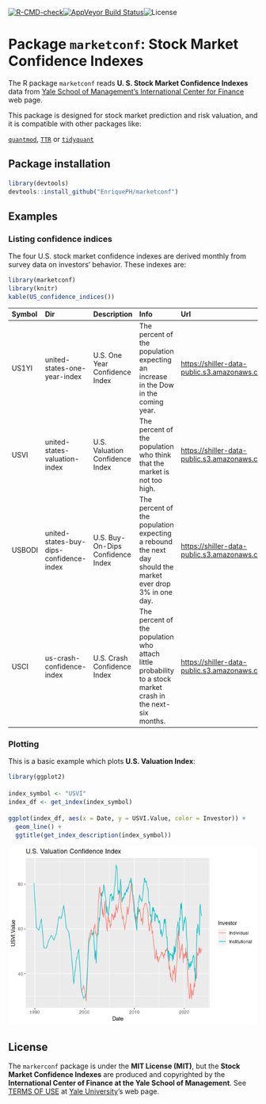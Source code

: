 <!-- badges: start -->

[![R-CMD-check](https://github.com/EnriquePH/marketconf/actions/workflows/R-CMD-check.yaml/badge.svg)](https://github.com/EnriquePH/marketconf/actions/workflows/R-CMD-check.yaml)[![AppVeyor
Build
Status](https://ci.appveyor.com/api/projects/status/github/EnriquePH/marketconf?branch=master&svg=true)](https://ci.appveyor.com/project/EnriquePH/marketconf)![License](https://img.shields.io/:license-mit-blue.svg)
<!-- badges: end -->

<!-- README.md is generated from README.Rmd. Please edit that file -->

# Package `marketconf`: Stock Market Confidence Indexes

The R package `marketconf` reads **U. S. Stock Market Confidence
Indexes** data from [Yale School of Management’s International Center
for
Finance](https://som.yale.edu/faculty-research/our-centers-initiatives/international-center-finance/data/stock-market-confidence)
web page.

This package is designed for stock market prediction and risk valuation,
and it is compatible with other packages like:

[`quantmod`](https://cran.r-project.org/web/packages/quantmod/index.html),
[`TTR`](https://cran.r-project.org/web/packages/TTR/index.html) or
[`tidyquant`](https://cran.r-project.org/web/packages/tidyquant/index.html)

## Package installation

``` r
library(devtools)
devtools::install_github("EnriquePH/marketconf")
```

## Examples

### Listing confidence indices

The four U.S. stock market confidence indexes are derived monthly from
survey data on investors’ behavior. These indexes are:

``` r
library(marketconf)
library(knitr)
kable(US_confidence_indices())
```

| Symbol | Dir                                     | Description                       | Info                                                                                                        | Url                                                                                        |
|:--|:----------|:---------|:--------------------------|:----------------------|
| US1YI  | united-states-one-year-index            | U.S. One Year Confidence Index    | The percent of the population expecting an increase in the Dow in the coming year.                          | <https://shiller-data-public.s3.amazonaws.com/icf_stock_market_confidence_index_table.csv> |
| USVI   | united-states-valuation-index           | U.S. Valuation Confidence Index   | The percent of the population who think that the market is not too high.                                    | <https://shiller-data-public.s3.amazonaws.com/icf_stock_market_valuation_index_table.csv>  |
| USBODI | united-states-buy-dips-confidence-index | U.S. Buy-On-Dips Confidence Index | The percent of the population expecting a rebound the next day should the market ever drop 3% in one day.   | <https://shiller-data-public.s3.amazonaws.com/icf_stock_market_dips_index_table.csv>       |
| USCI   | us-crash-confidence-index               | U.S. Crash Confidence Index       | The percent of the population who attach little probability to a stock market crash in the next-six months. | <https://shiller-data-public.s3.amazonaws.com/icf_stock_market_crash_index_table.csv>      |

### Plotting

This is a basic example which plots **U.S. Valuation Index**:

``` r
library(ggplot2)

index_symbol <- "USVI"
index_df <- get_index(index_symbol)

ggplot(index_df, aes(x = Date, y = USVI.Value, color = Investor)) +
  geom_line() +
  ggtitle(get_index_description(index_symbol))
```

![](README-example-1.png)

## License

The `markerconf` package is under the **MIT License (MIT)**, but the
**Stock Market Confidence Indexes** are produced and copyrighted by the
**International Center of Finance at the Yale School of Management**.
See [TERMS OF
USE](https://som.yale.edu/faculty-research/centers-initiatives/international-center-for-finance/data/stock-market-confidence-indices/stock-market-confidence-indices)
at [Yale University](https://som.yale.edu/)’s web page.
